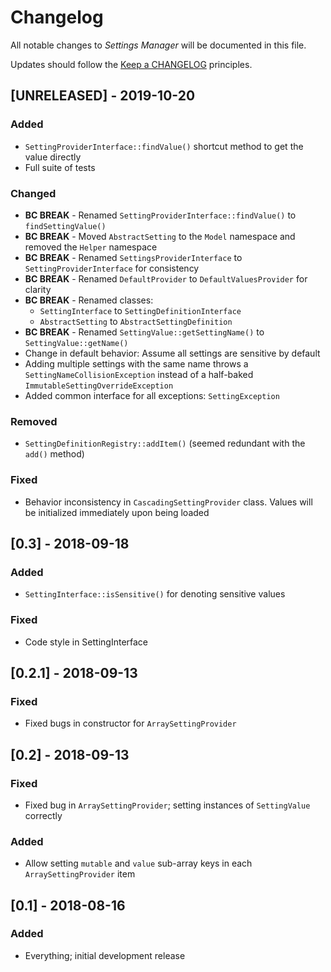 # Changelog

All notable changes to *Settings Manager* will be documented in this file.

Updates should follow the [Keep a CHANGELOG](http://keepachangelog.com/) principles.

## [UNRELEASED] - 2019-10-20
### Added
- `SettingProviderInterface::findValue()` shortcut method to get the value directly
- Full suite of tests
### Changed
- **BC BREAK** - Renamed `SettingProviderInterface::findValue()` to `findSettingValue()` 
- **BC BREAK** - Moved `AbstractSetting` to the `Model` namespace and removed the `Helper` namespace
- **BC BREAK** - Renamed `SettingsProviderInterface` to `SettingProviderInterface` for consistency
- **BC BREAK** - Renamed `DefaultProvider` to `DefaultValuesProvider` for clarity
- **BC BREAK** - Renamed classes: 
    - `SettingInterface` to `SettingDefinitionInterface`
    - `AbstractSetting` to `AbstractSettingDefinition`
- **BC BREAK** - Renamed `SettingValue::getSettingName()` to `SettingValue::getName()`
- Change in default behavior: Assume all settings are sensitive by default
- Adding multiple settings with the same name throws a `SettingNameCollisionException` instead of a half-baked
  `ImmutableSettingOverrideException`
- Added common interface for all exceptions: `SettingException`

### Removed
- `SettingDefinitionRegistry::addItem()` (seemed redundant with the `add()` method)

### Fixed
- Behavior inconsistency in `CascadingSettingProvider` class.  Values will be initialized immediately upon being
  loaded

## [0.3] - 2018-09-18
### Added
- `SettingInterface::isSensitive()` for denoting sensitive values
### Fixed
- Code style in SettingInterface

## [0.2.1] - 2018-09-13
### Fixed
- Fixed bugs in constructor for `ArraySettingProvider`

## [0.2] - 2018-09-13
### Fixed
- Fixed bug in `ArraySettingProvider`; setting instances of `SettingValue` correctly
### Added
- Allow setting `mutable` and `value` sub-array keys in each `ArraySettingProvider` item

## [0.1] - 2018-08-16 
### Added
- Everything; initial development release
